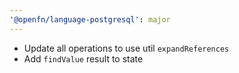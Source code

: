 ```yaml
---
'@openfn/language-postgresql': major
---
```


- Update all operations to use util `expandReferences`
- Add `findValue` result to state
